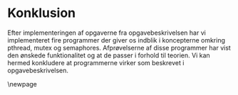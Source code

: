 # Konklusion

Efter implementeringen af opgaverne fra opgavebeskrivelsen har vi implementeret fire programmer der giver os indblik i koncepterne omkring pthread, mutex og semaphores. Afprøvelserne af disse programmer har vist den ønskede funktionalitet og at de passer i forhold til teorien. Vi kan hermed konkludere at programmerne virker som beskrevet i opgavebeskrivelsen.

\newpage
